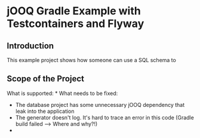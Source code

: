 # jOOQ Gradle Example with Testcontainers and Flyway

## Introduction

This example project shows how someone can use a SQL schema to 

## Scope of the Project

What is supported:
* 
What needs to be fixed:

* The database project has some unnecessary jOOQ dependency that leak into the application
* The generator doesn't log. It's hard to trace an error in this code (Gradle build failed --> Where and why?!)
* 